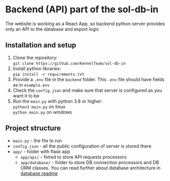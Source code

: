 # Backend (API) part of the sol-db-in

The website is working as a React App, so backend python server provides only
an API to the database and export logic

## Installation and setup

1. Clone the repository:\
`git clone https://github.com/KennelTeam/sol-db-in`
2. Install python libraries:\
`pip install -r requirements.txt`
3. Provide a `.env` file in the `backend` folder. 
This `.env` file should have fields as in `example.env`
4. Check the `config.json` and make sure that server is 
configured as you want it to be
5. Run the `main.py` with python 3.8 or higher:\
`python3 main.py` on linux\
`python main.py` on windows

## Project structure

- `main.py` - the file to run
- `config.json` - all the public configuration of server is stored there
- `app/` - folder with flask app
  - `app/api/` - folred to store API requests processors
  - `app/database/` - folder to store DB connection processors
and DB ORM classes. You can read further about database architecture 
in [database readme](app/database/README.md)
